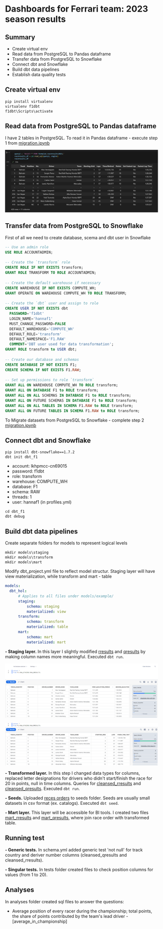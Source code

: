 # Dashboards for Ferrari team: 2023 season results

## Summary

- Create virtual env
- Read data from PostgreSQL to Pandas dataframe
- Transfer data from PostgreSQL to Snowflake
- Connect dbt and Snowflake
- Build dbt data pipelines
- Establish data quality tests

## Create virtual env

```shell
pip install virtualenv
virtualenv f1dbt
f1dbt\Scripts\activate
```

## Read data from PostgreSQL to Pandas dataframe

I have 2 tables in PostgreSQL. To read it in Pandas dataframe - execute step 1 from [migration.ipynb](migration.ipynb)

![raceresultsPandas](images/raceresultsPandas.png)

## Transfer data from PostgreSQL to Snowflake

First of all we need to create database, scema and dbt user in Snowflake

```sql
-- Use an admin role
USE ROLE ACCOUNTADMIN;

-- Create the `transform` role
CREATE ROLE IF NOT EXISTS transform;
GRANT ROLE TRANSFORM TO ROLE ACCOUNTADMIN;

-- Create the default warehouse if necessary
CREATE WAREHOUSE IF NOT EXISTS COMPUTE_WH;
GRANT OPERATE ON WAREHOUSE COMPUTE_WH TO ROLE TRANSFORM;

-- Create the `dbt` user and assign to role
CREATE USER IF NOT EXISTS dbt
  PASSWORD='f1dbt'
  LOGIN_NAME='hannaf1'
  MUST_CHANGE_PASSWORD=FALSE
  DEFAULT_WAREHOUSE='COMPUTE_WH'
  DEFAULT_ROLE='transform'
  DEFAULT_NAMESPACE='F1.RAW'
  COMMENT='DBT user used for data transformation';
GRANT ROLE transform to USER dbt;

-- Create our database and schemas
CREATE DATABASE IF NOT EXISTS F1;
CREATE SCHEMA IF NOT EXISTS F1.RAW;

-- Set up permissions to role `transform`
GRANT ALL ON WAREHOUSE COMPUTE_WH TO ROLE transform;
GRANT ALL ON DATABASE F1 to ROLE transform;
GRANT ALL ON ALL SCHEMAS IN DATABASE F1 to ROLE transform;
GRANT ALL ON FUTURE SCHEMAS IN DATABASE F1 to ROLE transform;
GRANT ALL ON ALL TABLES IN SCHEMA F1.RAW to ROLE transform;
GRANT ALL ON FUTURE TABLES IN SCHEMA F1.RAW to ROLE transform;
```

To Migrate datasets from PostgreSQL to Snowflake - complete step 2 [migration.ipynb](migration.ipynb)

## Connect dbt and Snowflake

```shell
pip install dbt-snowflake==1.7.2
dbt init dbt_f1
```

- account: lkhpmcc-cn69015
- password: f1dbt
- role: transform
- warehouse: COMPUTE_WH
- database: F1
- schema: RAW
- threads: 1
- user: hannaf1 (in profiles.yml)

```shell
cd dbt_f1
dbt debug
```

## Build dbt data pipelines

Create separate folders for models to represent logical levels

```shel
mkdir models\staging
mkdir models\transform
mkdir models\mart
```

Modify dbt_project.yml file to reflect model structur. Staging layer will have view materialization, while transform and mart - table

```yaml
models:
  dbt_hol:
      # Applies to all files under models/example/
      staging:
          schema: staging
          materialized: view
      transform:
          schema: transform
          materialized: table
      mart:
          schema: mart
          materialized: mart
```

**- Staging layer.** In this layer I slightly modified [rresults](dbt_f1\models\staging\raw_rresults.sql) and [qresults](dbt_f1\models\staging\raw-qresults.sql) by making column names more meaningful. Executed `dbt run`.

![raw_qresults](images/raw_qresults.png)

![raw_rresults](images/raw_rresults.png)

**- Transformed layer.** In this step I changed data types for columns, replaced letter designations for drivers who didn't start/finish the race for 20 in points, null in time columns. Queries for [cleansed_rresults](dbt_f1\models\transform\cleansed_rresults.sql) and [cleansed_qresults](dbt_f1\models\transform\cleansed_qresults.sql). Executed `dbt run`.

**- Seeds.** Uploaded [reces orders](racesOrder2023.csv) to seeds folder. Seeds are usually small datasets in csv format (ex. catalogs). Executed `dbt seed`.

**- Mart layer.** This layer will be accessible for BI tools. I created two files [mart_rresults](dbt_f1\models\mart\mart_rresults.sql) and [mart_qresults](dbt_f1\models\mart\mart_qresults.sql), where join race order with transformed table.

## Running test

**- Generic tests.** In schema.yml added generic test 'not null' for track country and deriver number columns (cleansed_qresults and cleansed_rresults).

**- Singular tests.** In tests folder created files to check position columns for values (from 1 to 20).

## Analyses

In analyses folder created sql files to answer the questions:

- Average position of every racer during the championship; total points, the share of points contributed by the team's lead driver - [average_in_championship]
